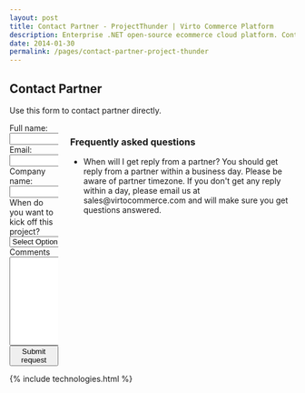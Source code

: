 ```yaml
---
layout: post
title: Contact Partner - ProjectThunder | Virto Commerce Platform
description: Enterprise .NET open-source ecommerce cloud platform. Contact Partner ProjectThunder
date: 2014-01-30
permalink: /pages/contact-partner-project-thunder
---
```

<article role="main" class="main">
	<div class="roadmap responsive">
		<h1 class="head-title">Contact Partner</h1>
		<p class="text">Use this form to contact partner directly.</p>
		<div class="columns">
			<div class="column">
				<div class="block">
					<form action="">
						<input type="hidden" value="Contact Partner" name="Subject"/>
						<input type="hidden" value="true" name="IsResend"/>
						<input type="hidden" value="/thank-you" name="RedirectUrl" />
						<input type="hidden" value="projectthunder" name="PartnerId" />
						<div class="control-group">
							<label for="Fullname">Full name:</label>
							<input type="text" class="form-input" name="Fullname" required>
						</div>
						<div class="control-group">
							<label for="To">Email:</label>
							<input type="text" class="form-input" name="To" required>
						</div>
						<div class="control-group">
							<label for="CompanyName">Company name:</label>
							<input type="text" class="form-input" name="CompanyName" required>
						</div>
						<div class="control-group">
							<label for="Kickoff">When do you want to kick off this project?</label>
							<select type="text" name="Kickoff" class="form-input" required>
								<option value="" selected>Select Option</option>
								<option value="immediately">Immediately</option>
								<option value="1-3 months">1-3 months</option>
								<option value="3-6 months">3-6 months</option>
								<option value="6-12 months">6-12 months</option>
								<option value="no timeframe">No timeframe</option>
							</select>
						</div>
						<div class="control-group">
							<label for="descr">Comments</label>
							<textarea rows="10" cols="30" name="Comments" class="form-text" required></textarea>
						</div>
						<div class="control-group">
							<button class="button fill" type="submit">Submit request</button>
						</div>
					</form>
				</div>
			</div>
			<div class="column">
				<div class="block">
					<h3>Frequently asked questions</h3>
					<ul class="list">
						<li>
							<span class="title">When will I get reply from a partner?</span>
							<span class="descr">You should get reply from a partner within a business day. Please be aware of partner timezone. If 
							you don't get any reply within a day, please email us at sales@virtocommerce.com and will make sure you get questions answered.</span>
						</li>
					</ul>
				</div>
			</div>
		</div>
	</div>
	{% include technologies.html %}
</article>
